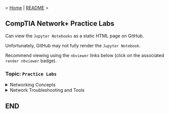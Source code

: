 < [Home](https://github.com/SeanOhAileasa) | [README](https://github.com/SeanOhAileasa/nkp-practice-labs/blob/main/README.md) >

## CompTIA Network+ Practice Labs

Can view the ``Jupyter Notebooks`` as a static HTML page on GitHub.

Unfortunately, GitHub may not fully render the ``Jupyter Notebook``.

Recommend viewing using the ``nbviewer`` links below (click on the associated ``render nbviewer`` badge).

### Topic: ``Practice Labs``

<details close>
	<summary>Networking Concepts</summary>
<br/>
<details close>
	<summary>Introduction to the OSI Model</summary>

- [Understanding the OSI Model](https://nbviewer.org/github/SeanOhAileasa/nkp-practice-labs/blob/main/rc/networking-concepts/introduction-to-the-osi-model/nkp-understanding-the-osi-model.ipynb#LabTopology) <br/>
- [Categorizing Components Belonging to Layers 1 to 3 of the OSI Model](https://nbviewer.org/github/SeanOhAileasa/nkp-practice-labs/blob/main/rc/networking-concepts/introduction-to-the-osi-model/nkp-categorizing-components-layers-1-to-3-of-the-osi-model.ipynb#LabTopology) <br/>
- [Categorizing Components Belonging to Layers 4 to 7 of the OSI model](https://nbviewer.org/github/SeanOhAileasa/nkp-practice-labs/blob/main/rc/networking-concepts/introduction-to-the-osi-model/nkp-categorizing-components-layers-4-to-7-of-the-osi-model.ipynb#LabTopology) <br/>
</details> <!-- END (Topic: Introduction to the OSI Model) -->
<br/>
<details close>
	<summary>Configure IPv4 and IPv6 Addressing</summary>

- [Configure the Network to Use an ISATAP Router](https://nbviewer.org/github/SeanOhAileasa/nkp-practice-labs/blob/main/rc/networking-concepts/configure-ipv4-and-ipv6-addressing/nkp-configure-the-network-to-use-an-isatap-router.ipynb#LabTopology) <br/>
- [Setup Network Connectivity between IPv4 and IPv6 devices](https://nbviewer.org/github/SeanOhAileasa/nkp-practice-labs/blob/main/rc/networking-concepts/configure-ipv4-and-ipv6-addressing/nkp-setup-network-connectivity-between-ipv4-ipv6-devices.ipynb#LabTopology) <br/>
</details> <!-- END (Topic: Configure IPv4 and IPv6 Addressing) -->
<br/>
</details> <!-- END (Path: Networking Concepts) -->
<details close>
	<summary>Network Troubleshooting and Tools</summary>
<br/>
<details close>
	<summary>Troubleshoot Network Connectivity with Network Utilities</summary>

- [``ipconfig``](https://nbviewer.org/github/SeanOhAileasa/nkp-practice-labs/blob/main/rc/network-troubleshooting-and-tools/troubleshoot-network-connectivity-with-network-utilties/nkp-ipconfig.ipynb#LabTopology) <br/>
</details> <!-- END (Topic: Troubleshoot Network Connectivity with Network Utilities) -->
<br/>
</details> <!-- END (Path: Network Troubleshooting and Tools) -->

## END